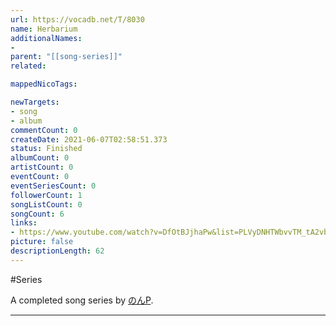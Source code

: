 ```yaml
---
url: https://vocadb.net/T/8030
name: Herbarium
additionalNames: 
- 
parent: "[[song-series]]"
related:

mappedNicoTags:

newTargets:
- song
- album
commentCount: 0
createDate: 2021-06-07T02:58:51.373
status: Finished
albumCount: 0
artistCount: 0
eventCount: 0
eventSeriesCount: 0
followerCount: 1
songListCount: 0
songCount: 6
links: 
- https://www.youtube.com/watch?v=DfOtBJjhaPw&list=PLVyDNHTWbvvTM_tA2vbGr3rctpCvF9YJg
picture: false
descriptionLength: 62
---
```


#Series

A completed song series by [のんP](https://vocadb.net/Ar/90044).

---

